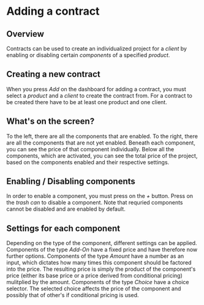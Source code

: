 # Adding a contract
## Overview
Contracts can be used to create an individualized project for a *client* by enabling or disabling certain *components* of
a specified *product*.
## Creating a new contract
When you press *Add* on the dashboard for adding a contract, you must select a *product* and a *client* to create the contract from. For a contract to be created there have to be at least one product and one client.
## What's on the screen?
To the left, there are all the components that are enabled. To the right, there are all the components that are not yet enabled.
Beneath each component, you can see the price of that component individually. Below all the components, which are activated, you can see the total price of the project, based on the components enabled and their respective settings.  
## Enabling / Disabling components
In order to enable a component, you must press on the *+* button. Press on the *trash can* to disable a component. Note that requried components cannot be disabled and are enabled by default. 
## Settings for each component
Depending on the type of the component, different settings can be applied. Components of the type *Add-On* have a fixed price and have therefore now further options. Components of the type *Amount* have a number as an input, which dictates how many times this component should be factored into the price. The resulting price is simply the product of the component's price (either its base price or a price derived from conditional pricing) mulitplied by the amount. 
Components of the type *Choice* have a choice selector. The selected choice affects the price of the component and possibly that of other's if conditional pricing is used.